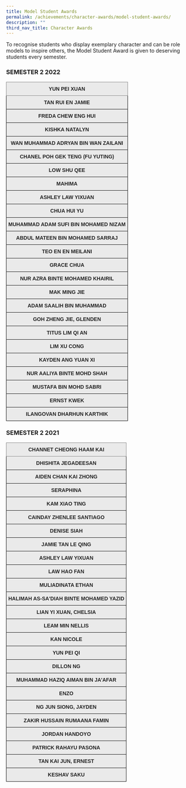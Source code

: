 ```yaml
---
title: Model Student Awards
permalink: /achievements/character-awards/model-student-awards/
description: ""
third_nav_title: Character Awards
---
```

To recognise students who display exemplary character and can be role models to inspire others, the Model Student Award is given to deserving students every semester. 

### SEMESTER 2 2022

<style type="text/css">
.tg  {border-collapse:collapse;border-spacing:0;}
.tg td{border-color:black;border-style:solid;border-width:1px;font-family:Arial, sans-serif;font-size:14px;
  overflow:hidden;padding:10px 5px;word-break:normal;}
.tg th{border-color:black;border-style:solid;border-width:1px;font-family:Arial, sans-serif;font-size:14px;
  font-weight:normal;overflow:hidden;padding:10px 5px;word-break:normal;}
.tg .tg-n4qt{background-color:#EAEAEA;color:#222;font-weight:bold;text-align:center;vertical-align:top}
.tg .tg-djlw{background-color:#EAEAEA;border-color:inherit;color:#222;font-weight:bold;text-align:center;vertical-align:top}
</style>
<table class="tg">
<thead>
  <tr>
    <th class="tg-djlw">YUN PEI XUAN</th>
  </tr>
</thead>
<tbody>
  <tr>
    <td class="tg-n4qt">TAN RUI EN JAMIE</td>
  </tr>
  <tr>
    <td class="tg-n4qt">FREDA CHEW ENG HUI</td>
  </tr>
  <tr>
    <td class="tg-n4qt">KISHKA NATALYN</td>
  </tr>
  <tr>
    <td class="tg-n4qt">WAN MUHAMMAD ADRYAN BIN WAN ZAILANI</td>
  </tr>
  <tr>
    <td class="tg-n4qt">CHANEL POH GEK TENG (FU YUTING)</td>
  </tr>
  <tr>
    <td class="tg-n4qt">LOW SHU QEE</td>
  </tr>
  <tr>
    <td class="tg-n4qt">MAHIMA</td>
  </tr>
  <tr>
    <td class="tg-n4qt">ASHLEY LAW YIXUAN</td>
  </tr>
  <tr>
    <td class="tg-n4qt">CHUA HUI YU</td>
  </tr>
  <tr>
    <td class="tg-n4qt">MUHAMMAD ADAM SUFI BIN MOHAMED NIZAM</td>
  </tr>
  <tr>
    <td class="tg-n4qt">ABDUL MATEEN BIN MOHAMED SARRAJ</td>
  </tr>
  <tr>
    <td class="tg-n4qt">TEO EN EN MEILANI</td>
  </tr>
  <tr>
    <td class="tg-n4qt">GRACE CHUA</td>
  </tr>
  <tr>
    <td class="tg-n4qt">NUR AZRA BINTE MOHAMED KHAIRIL</td>
  </tr>
  <tr>
    <td class="tg-n4qt">MAK MING JIE</td>
  </tr>
  <tr>
    <td class="tg-n4qt">ADAM SAALIH BIN MUHAMMAD</td>
  </tr>
  <tr>
    <td class="tg-n4qt">GOH ZHENG JIE, GLENDEN</td>
  </tr>
  <tr>
    <td class="tg-n4qt">TITUS LIM QI AN</td>
  </tr>
  <tr>
    <td class="tg-n4qt">LIM XU CONG</td>
  </tr>
  <tr>
    <td class="tg-n4qt">KAYDEN ANG YUAN XI</td>
  </tr>
  <tr>
    <td class="tg-n4qt">NUR AALIYA BINTE MOHD SHAH </td>
  </tr>
  <tr>
    <td class="tg-n4qt">MUSTAFA BIN MOHD SABRI</td>
  </tr>
  <tr>
    <td class="tg-n4qt">ERNST KWEK</td>
  </tr>
  <tr>
    <td class="tg-n4qt">ILANGOVAN DHARHUN KARTHIK</td>
  </tr>
</tbody>
</table>

### SEMESTER 2 2021

<style type="text/css">
.tg  {border-collapse:collapse;border-spacing:0;}
.tg td{border-color:black;border-style:solid;border-width:1px;font-family:Arial, sans-serif;font-size:14px;
  overflow:hidden;padding:10px 5px;word-break:normal;}
.tg th{border-color:black;border-style:solid;border-width:1px;font-family:Arial, sans-serif;font-size:14px;
  font-weight:normal;overflow:hidden;padding:10px 5px;word-break:normal;}
.tg .tg-n4qt{background-color:#EAEAEA;color:#222;font-weight:bold;text-align:center;vertical-align:top}
.tg .tg-djlw{background-color:#EAEAEA;border-color:inherit;color:#222;font-weight:bold;text-align:center;vertical-align:top}
</style>
<table class="tg">
<thead>
  <tr>
    <th class="tg-djlw">CHANNET CHEONG HAAM KAI</th>
  </tr>
</thead>
<tbody>
  <tr>
    <td class="tg-n4qt">DHISHITA JEGADEESAN</td>
  </tr>
  <tr>
    <td class="tg-n4qt">AIDEN CHAN KAI ZHONG</td>
  </tr>
  <tr>
    <td class="tg-n4qt">SERAPHINA</td>
  </tr>
  <tr>
    <td class="tg-n4qt">KAM XIAO TING</td>
  </tr>
  <tr>
    <td class="tg-n4qt">CAINDAY ZHENLEE SANTIAGO</td>
  </tr>
  <tr>
    <td class="tg-n4qt">DENISE SIAH</td>
  </tr>
  <tr>
    <td class="tg-n4qt">JAMIE TAN LE QING</td>
  </tr>
  <tr>
    <td class="tg-n4qt">ASHLEY LAW YIXUAN</td>
  </tr>
  <tr>
    <td class="tg-n4qt">LAW HAO FAN</td>
  </tr>
  <tr>
    <td class="tg-n4qt">MULIADINATA ETHAN</td>
  </tr>
  <tr>
    <td class="tg-n4qt">HALIMAH AS-SA'DIAH BINTE MOHAMED YAZID</td>
  </tr>
  <tr>
    <td class="tg-n4qt">LIAN YI XUAN, CHELSIA</td>
  </tr>
  <tr>
    <td class="tg-n4qt">LEAM MIN NELLIS</td>
  </tr>
  <tr>
    <td class="tg-n4qt">KAN NICOLE</td>
  </tr>
  <tr>
    <td class="tg-n4qt">YUN PEI QI</td>
  </tr>
  <tr>
    <td class="tg-n4qt">DILLON NG</td>
  </tr>
  <tr>
    <td class="tg-n4qt">MUHAMMAD HAZIQ AIMAN BIN JA'AFAR</td>
  </tr>
  <tr>
    <td class="tg-n4qt">ENZO</td>
  </tr>
  <tr>
    <td class="tg-n4qt">NG JUN SIONG, JAYDEN</td>
  </tr>
  <tr>
    <td class="tg-n4qt">ZAKIR HUSSAIN RUMAANA FAMIN</td>
  </tr>
  <tr>
    <td class="tg-n4qt">JORDAN HANDOYO</td>
  </tr>
  <tr>
    <td class="tg-n4qt">PATRICK RAHAYU PASONA</td>
  </tr>
  <tr>
    <td class="tg-n4qt">TAN KAI JUN, ERNEST</td>
  </tr>
  <tr>
    <td class="tg-n4qt">KESHAV SAKU</td>
  </tr>
</tbody>
</table>